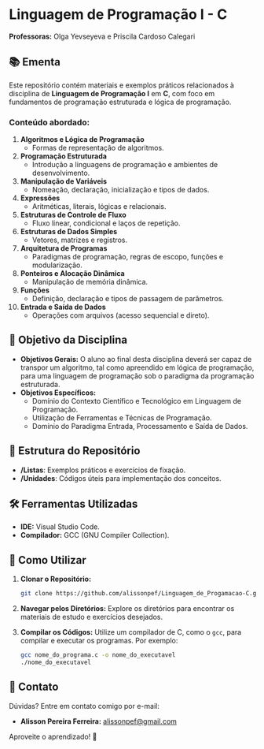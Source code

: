 # Linguagem de Programação I - C

**Professoras:** Olga Yevseyeva e Priscila Cardoso Calegari

## 📚 Ementa

Este repositório contém materiais e exemplos práticos relacionados à disciplina de **Linguagem de Programação I** em **C**, com foco em fundamentos de programação estruturada e lógica de programação.

### Conteúdo abordado:

1. **Algoritmos e Lógica de Programação**
   - Formas de representação de algoritmos.
2. **Programação Estruturada**
   - Introdução a linguagens de programação e ambientes de desenvolvimento.
3. **Manipulação de Variáveis**
   - Nomeação, declaração, inicialização e tipos de dados.
4. **Expressões**
   - Aritméticas, literais, lógicas e relacionais.
5. **Estruturas de Controle de Fluxo**
   - Fluxo linear, condicional e laços de repetição.
6. **Estruturas de Dados Simples**
   - Vetores, matrizes e registros.
7. **Arquitetura de Programas**
   - Paradigmas de programação, regras de escopo, funções e modularização.
8. **Ponteiros e Alocação Dinâmica**
   - Manipulação de memória dinâmica.
9. **Funções**
   - Definição, declaração e tipos de passagem de parâmetros.
10. **Entrada e Saída de Dados**
    - Operações com arquivos (acesso sequencial e direto).

## 🎯 Objetivo da Disciplina

- **Objetivos Gerais:** O aluno ao final desta disciplina deverá ser capaz de transpor um algoritmo, tal como apreendido em lógica de programação, para uma linguagem de programação sob o paradigma da programação estruturada.
- **Objetivos Específicos:**
  - Domínio do Contexto Científico e Tecnológico em Linguagem de Programação.
  - Utilização de Ferramentas e Técnicas de Programação.
  - Domínio do Paradigma Entrada, Processamento e Saída de Dados.

## 💂️ Estrutura do Repositório

- **/Listas**: Exemplos práticos e exercícios de fixação.
- **/Unidades**: Códigos úteis para implementação dos conceitos.

## 🛠️ Ferramentas Utilizadas

- **IDE:** Visual Studio Code.
- **Compilador:** GCC (GNU Compiler Collection).

## 🔧 Como Utilizar

1. **Clonar o Repositório:**

   ```bash
   git clone https://github.com/alissonpef/Linguagem_de_Progamacao-C.git
   ```

2. **Navegar pelos Diretórios:** Explore os diretórios para encontrar os materiais de estudo e exercícios desejados.

3. **Compilar os Códigos:** Utilize um compilador de C, como o `gcc`, para compilar e executar os programas. Por exemplo:

   ```bash
   gcc nome_do_programa.c -o nome_do_executavel
   ./nome_do_executavel
   ```

## 📢 Contato

Dúvidas? Entre em contato comigo por e-mail:

- **Alisson Pereira Ferreira:** [alissonpef@gmail.com](mailto:alissonpef@gmail.com)

Aproveite o aprendizado! 🚀

